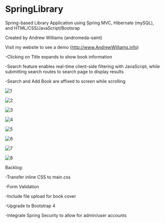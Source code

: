 # SpringLibrary
Spring-based Library Application using Spring MVC, Hibernate (mySQL), and HTML/CSS/JavaScript/Bootsrap

Created by Andrew Williams (andromeda-saint)

Visit my website to see a demo (http://www.AndrewWilliams.info)

-Clicking on Title expands to show book information

-Search feature enables real-time client-side filtering with JavaScript, while submitting search routes to search page to display results

-Search and Add Book are affixed to screen while scrolling

![1](https://user-images.githubusercontent.com/29257134/48305869-5c885780-e500-11e8-8df4-a397254397de.png)

![2](https://user-images.githubusercontent.com/29257134/48305870-5c885780-e500-11e8-8200-a5fd4625127a.png)

![3](https://user-images.githubusercontent.com/29257134/48305863-5befc100-e500-11e8-891a-85d32d208c94.png)

![4](https://user-images.githubusercontent.com/29257134/48305864-5befc100-e500-11e8-878d-b14dec62d0f3.png)

![5](https://user-images.githubusercontent.com/29257134/48305865-5c885780-e500-11e8-9170-e1e9526674a1.png)

![6](https://user-images.githubusercontent.com/29257134/48305866-5c885780-e500-11e8-8141-7ef5196d6157.png)

![7](https://user-images.githubusercontent.com/29257134/48305867-5c885780-e500-11e8-9cd5-112538ac4207.png)

![8](https://user-images.githubusercontent.com/29257134/48305868-5c885780-e500-11e8-869b-7a319926c766.png)


Backlog:

-Transfer inline CSS to main.css

-Form Validation

-Include file upload for book cover

-Upgrade to Bootstrap 4

-Integrate Spring Security to allow for admin/user accounts
